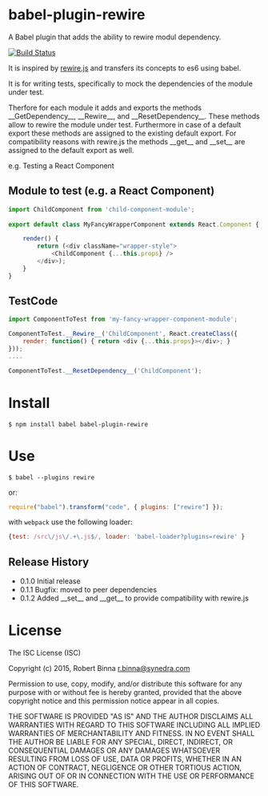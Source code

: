 # babel-plugin-rewire

A Babel plugin that adds the ability to rewire modul dependency.

[![Build Status](https://travis-ci.org/speedskater/babel-plugin-rewire.svg)](https://travis-ci.org/speedskater/babel-plugin-rewire)
 
It is inspired by [rewire.js](https://github.com/jhnns/rewire) and transfers its concepts to es6 using babel.

It is for writing tests, specifically to mock the dependencies of the module under test.

Therfore for each module it adds and exports the methods \_\_GetDependency\_\_, \_\_Rewire\_\_, and \_\_ResetDependency\_\_.
These methods allow to rewire the module under test. 
Furthermore in case of a default export these methods are assigned to the existing default export. For compatibility reasons with rewire.js the methods \_\_get\_\_ and \_\_set\_\_ are assigned to the default export as well.

e.g. Testing a React Component

## Module to test (e.g. a React Component) 

```javascript
import ChildComponent from 'child-component-module';
 
export default class MyFancyWrapperComponent extends React.Component {

	render() {
		return (<div className="wrapper-style">
			<ChildComponent {...this.props} />
		</div>);
	}
}
```

## TestCode

```javascript
import ComponentToTest from 'my-fancy-wrapper-component-module';

ComponentToTest.__Rewire__('ChildComponent', React.createClass({
    render: function() { return <div {...this.props}></div>; }
}));
....

ComponentToTest.__ResetDependency__('ChildComponent');
```

# Install

```
$ npm install babel babel-plugin-rewire
```

# Use

```
$ babel --plugins rewire
```

or:

```javascript
require("babel").transform("code", { plugins: ["rewire"] });
```

with `webpack` use the following loader:

```javascript
{test: /src\/js\/.+\.js$/, loader: 'babel-loader?plugins=rewire' }
```

## Release History

* 0.1.0 Initial release
* 0.1.1 Bugfix: moved to peer dependencies
* 0.1.2 Added \_\_set\_\_ and \_\_get\_\_ to provide compatibility with rewire.js

# License

The ISC License (ISC)

Copyright (c) 2015, Robert Binna <r.binna@synedra.com>

Permission to use, copy, modify, and/or distribute this software for any
purpose with or without fee is hereby granted, provided that the above
copyright notice and this permission notice appear in all copies.

THE SOFTWARE IS PROVIDED "AS IS" AND THE AUTHOR DISCLAIMS ALL WARRANTIES
WITH REGARD TO THIS SOFTWARE INCLUDING ALL IMPLIED WARRANTIES OF
MERCHANTABILITY AND FITNESS. IN NO EVENT SHALL THE AUTHOR BE LIABLE FOR
ANY SPECIAL, DIRECT, INDIRECT, OR CONSEQUENTIAL DAMAGES OR ANY DAMAGES
WHATSOEVER RESULTING FROM LOSS OF USE, DATA OR PROFITS, WHETHER IN AN
ACTION OF CONTRACT, NEGLIGENCE OR OTHER TORTIOUS ACTION, ARISING OUT OF
OR IN CONNECTION WITH THE USE OR PERFORMANCE OF THIS SOFTWARE.
